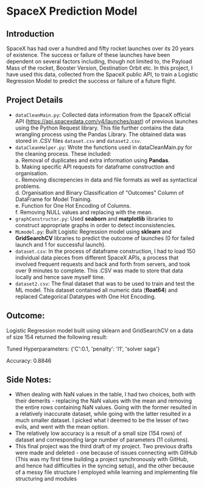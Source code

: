# SpaceX Prediction Model

## Introduction
SpaceX has had over a hundred and fifty rocket launches over its 20 years of existence. The success or failure of these launches have been dependent on several factors including, though not limited to, the Payload Mass of the rocket, Booster Version, Destination Orbit etc. 
In this project, I have used this data, collected from the SpaceX public API, to train a Logistic Regression Model to predict the success or failure of a future flight. 


## Project Details

- `dataCleanMain.py`: Collected data information from the SpaceX official API (https://api.spacexdata.com/v4/launches/past)  of previous launches using the Python Request library. This file further contains the data wrangling process using the Pandas Library. The obtained data was stored in .CSV files `dataset.csv` and `dataset2.csv`.
- `dataCleanHelper.py`: Wrote the functions used in dataCleanMain.py for the cleaning process. These included:  
    a. Removal of duplicates and extra information using **Pandas**.  
    b. Making specific API requests for dataframe construction and organisation.  
    c. Removing discrepencies in data and file formats as well as syntactical problems.   
    d. Organisation and Binary Classification of "Outcomes" Column of DataFrame for Model Training.  
    e. Function for One Hot Encoding of Columns.  
    f. Removing NULL values and replacing with the mean.
- `graphConstructor.py`: Used **seaborn** and **matplotlib** libraries to construct appropriate graphs in order to detect inconsistencies. 
- `MLmodel.py`: Built Logistic Regression model using **sklearn** and **GridSearchCV** libraries to predict the outcome of launches (0 for failed launch and 1 for successful launch). 
- `dataset.csv`: In the process of dataframe construction, I had to load 150 individual data pieces from different SpaceX APIs, a process that involved frequent requests and back and forth from servers, and took over 9 minutes to complete. This .CSV was made to store that data locally and hence save myself time.
- `dataset2.csv`: The final dataset that was to be used to train and test the ML model. This dataset contained all numeric data (**float64**) and replaced Categorical Datatypes with One Hot Encoding. 

## Outcome:

Logistic Regression model built using sklearn and GridSearchCV on a data of size 154 returned the following result:

Tuned Hyperparameters: {'C':0.1, 'penalty': 'l1', 'solver saga'}

Accuracy: 0.8846

## Side Notes:

- When dealing with NaN values in the table, I had two choices, both with their demerits - replacing the NaN values with the mean and removing the entire rows containing NaN values. Going with the former resulted in a relatively inaccurate dataset, while going with the latter resulted in a much smaller dataset. I picked what I deemed to be the lesser of two evils, and went with the mean option. 
- The relatively low accuracy is a result of a small size (154 rows) of dataset and corresponding large number of parameters (11 columns). 
- This final project was the third draft of my project. Two previous drafts were made and deleted - one because of issues connecting with GitHub (This was my first time building a project synchronously with GitHub, and hence had difficulties in the syncing setup), and the other because of a messy file structure I employed while learning and implementing file structuring and modules
